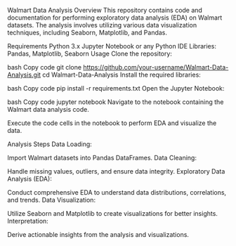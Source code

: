 Walmart Data Analysis
Overview
This repository contains code and documentation for performing exploratory data analysis (EDA) on Walmart datasets. The analysis involves utilizing various data visualization techniques, including Seaborn, Matplotlib, and Pandas.

Requirements
Python 3.x
Jupyter Notebook or any Python IDE
Libraries: Pandas, Matplotlib, Seaborn
Usage
Clone the repository:

bash
Copy code
git clone https://github.com/your-username/Walmart-Data-Analysis.git
cd Walmart-Data-Analysis
Install the required libraries:

bash
Copy code
pip install -r requirements.txt
Open the Jupyter Notebook:

bash
Copy code
jupyter notebook
Navigate to the notebook containing the Walmart data analysis code.

Execute the code cells in the notebook to perform EDA and visualize the data.

Analysis Steps
Data Loading:

Import Walmart datasets into Pandas DataFrames.
Data Cleaning:

Handle missing values, outliers, and ensure data integrity.
Exploratory Data Analysis (EDA):

Conduct comprehensive EDA to understand data distributions, correlations, and trends.
Data Visualization:

Utilize Seaborn and Matplotlib to create visualizations for better insights.
Interpretation:

Derive actionable insights from the analysis and visualizations.

